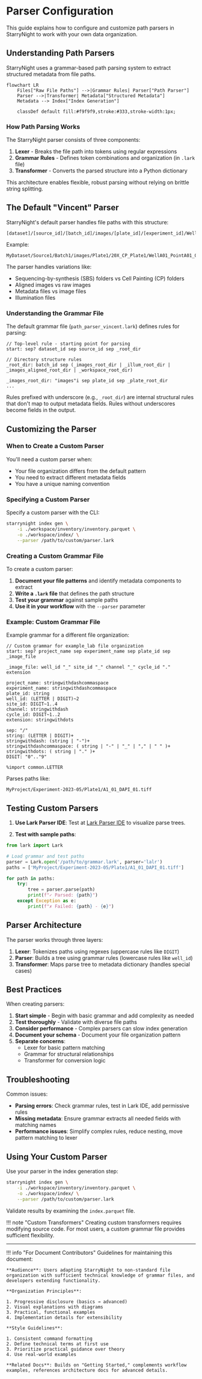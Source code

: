 # Parser Configuration

This guide explains how to configure and customize path parsers in StarryNight to work with your own data organization.

## Understanding Path Parsers

StarryNight uses a grammar-based path parsing system to extract structured metadata from file paths.

```mermaid
flowchart LR
    Files["Raw File Paths"] -->|Grammar Rules| Parser["Path Parser"]
    Parser -->|Transformer| Metadata["Structured Metadata"]
    Metadata --> Index["Index Generation"]

    classDef default fill:#f9f9f9,stroke:#333,stroke-width:1px;
```

### How Path Parsing Works

The StarryNight parser consists of three components:

1. **Lexer** - Breaks the file path into tokens using regular expressions
2. **Grammar Rules** - Defines token combinations and organization (in `.lark` file)
3. **Transformer** - Converts the parsed structure into a Python dictionary

This architecture enables flexible, robust parsing without relying on brittle string splitting.

## The Default "Vincent" Parser

StarryNight's default parser handles file paths with this structure:

```
[dataset]/[source_id]/[batch_id]/images/[plate_id]/[experiment_id]/Well[well_id]_Point[site_id]_[index]_Channel[channels]_Seq[sequence].ome.tiff
```

Example:
```
MyDataset/Source1/Batch1/images/Plate1/20X_CP_Plate1/WellA01_PointA01_0_ChannelDAPI,AF488,AF647_Seq0.ome.tiff
```

The parser handles variations like:

- Sequencing-by-synthesis (SBS) folders vs Cell Painting (CP) folders
- Aligned images vs raw images
- Metadata files vs image files
- Illumination files

### Understanding the Grammar File

The default grammar file (`path_parser_vincent.lark`) defines rules for parsing:

```
// Top-level rule - starting point for parsing
start: sep? dataset_id sep source_id sep _root_dir

// Directory structure rules
_root_dir: batch_id sep (_images_root_dir | _illum_root_dir | _images_aligned_root_dir | _workspace_root_dir)

_images_root_dir: "images"i sep plate_id sep _plate_root_dir
...
```

Rules prefixed with underscore (e.g., `_root_dir`) are internal structural rules that don't map to output metadata fields. Rules without underscores become fields in the output.

## Customizing the Parser

### When to Create a Custom Parser

You'll need a custom parser when:

- Your file organization differs from the default pattern
- You need to extract different metadata fields
- You have a unique naming convention

### Specifying a Custom Parser

Specify a custom parser with the CLI:

```sh
starrynight index gen \
    -i ./workspace/inventory/inventory.parquet \
    -o ./workspace/index/ \
    --parser /path/to/custom/parser.lark
```

### Creating a Custom Grammar File

To create a custom parser:

1. **Document your file patterns** and identify metadata components to extract
2. **Write a `.lark` file** that defines the path structure
3. **Test your grammar** against sample paths
4. **Use it in your workflow** with the `--parser` parameter

### Example: Custom Grammar File

Example grammar for a different file organization:

```
// Custom grammar for example_lab file organization
start: sep? project_name sep experiment_name sep plate_id sep _image_file

_image_file: well_id "_" site_id "_" channel "_" cycle_id "." extension

project_name: stringwithdashcommaspace
experiment_name: stringwithdashcommaspace
plate_id: string
well_id: (LETTER | DIGIT)~2
site_id: DIGIT~1..4
channel: stringwithdash
cycle_id: DIGIT~1..2
extension: stringwithdots

sep: "/"
string: (LETTER | DIGIT)+
stringwithdash: (string | "-")+
stringwithdashcommaspace: ( string | "-" | "_" | "," | " " )+
stringwithdots: ( string | "." )+
DIGIT: "0".."9"

%import common.LETTER
```

Parses paths like:
```
MyProject/Experiment-2023-05/Plate1/A1_01_DAPI_01.tiff
```

## Testing Custom Parsers

1. **Use Lark Parser IDE**: Test at [Lark Parser IDE](https://www.lark-parser.org/ide/) to visualize parse trees.

2. **Test with sample paths**:

```python
from lark import Lark

# Load grammar and test paths
parser = Lark.open('/path/to/grammar.lark', parser='lalr')
paths = ['MyProject/Experiment-2023-05/Plate1/A1_01_DAPI_01.tiff']

for path in paths:
    try:
        tree = parser.parse(path)
        print(f"✓ Parsed: {path}")
    except Exception as e:
        print(f"✗ Failed: {path} - {e}")
```

## Parser Architecture

The parser works through three layers:

1. **Lexer**: Tokenizes paths using regexes (uppercase rules like `DIGIT`)
2. **Parser**: Builds a tree using grammar rules (lowercase rules like `well_id`)
3. **Transformer**: Maps parse tree to metadata dictionary (handles special cases)

## Best Practices

When creating parsers:

1. **Start simple** - Begin with basic grammar and add complexity as needed
2. **Test thoroughly** - Validate with diverse file paths
3. **Consider performance** - Complex parsers can slow index generation
4. **Document your schema** - Document your file organization pattern
5. **Separate concerns**:
      - Lexer for basic pattern matching
      - Grammar for structural relationships
      - Transformer for conversion logic

## Troubleshooting

Common issues:

- **Parsing errors**: Check grammar rules, test in Lark IDE, add permissive rules
- **Missing metadata**: Ensure grammar extracts all needed fields with matching names
- **Performance issues**: Simplify complex rules, reduce nesting, move pattern matching to lexer

## Using Your Custom Parser

Use your parser in the index generation step:

```sh
starrynight index gen \
    -i ./workspace/inventory/inventory.parquet \
    -o ./workspace/index/ \
    --parser /path/to/custom/parser.lark
```

Validate results by examining the `index.parquet` file.

!!! note "Custom Transformers"
    Creating custom transformers requires modifying source code. For most users, a custom grammar file provides sufficient flexibility.

---

!!! info "For Document Contributors"
    Guidelines for maintaining this document:

    **Audience**: Users adapting StarryNight to non-standard file organization with sufficient technical knowledge of grammar files, and developers extending functionality.

    **Organization Principles**:

    1. Progressive disclosure (basics → advanced)
    2. Visual explanations with diagrams
    3. Practical, functional examples
    4. Implementation details for extensibility

    **Style Guidelines**:

    1. Consistent command formatting
    2. Define technical terms at first use
    3. Prioritize practical guidance over theory
    4. Use real-world examples

    **Related Docs**: Builds on "Getting Started," complements workflow examples, references architecture docs for advanced details.
